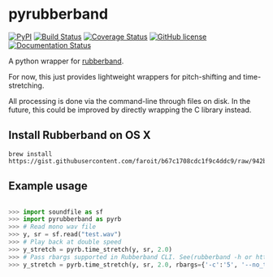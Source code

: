 # pyrubberband
[![PyPI](https://img.shields.io/pypi/v/pyrubberband.svg)](https://pypi.python.org/pypi/pyrubberband)
[![Build Status](https://travis-ci.org/bmcfee/pyrubberband.svg)](https://travis-ci.org/bmcfee/pyrubberband)
[![Coverage Status](https://coveralls.io/repos/bmcfee/pyrubberband/badge.svg?branch=testing&service=github)](https://coveralls.io/github/bmcfee/pyrubberband?branch=testing)
[![GitHub license](https://img.shields.io/github/license/bmcfee/pyrubberband.svg)]()
[![Documentation Status](https://readthedocs.org/projects/pyrubberband/badge/?version=latest)](http://pyrubberband.readthedocs.org/en/latest/?badge=latest)

A python wrapper for [rubberband](http://breakfastquay.com/rubberband/).

For now, this just provides lightweight wrappers for pitch-shifting and time-stretching.

All processing is done via the command-line through files on disk.  In the future, this could be improved
by directly wrapping the C library instead.

Install Rubberband on OS X
--------------------------

```
brew install https://gist.githubusercontent.com/faroit/b67c1708cdc1f9c4ddc9/raw/942bbedded22f05abab0d09b52383e7be4aee237/rubberband.rb
```

Example usage
-------------

```python

>>> import soundfile as sf
>>> import pyrubberband as pyrb
>>> # Read mono wav file
>>> y, sr = sf.read("test.wav")
>>> # Play back at double speed
>>> y_stretch = pyrb.time_stretch(y, sr, 2.0)
>>> # Pass rbargs supported in Rubberband CLI. See(rubberband -h or https://breakfastquay.com/rubberband/usage.txt)
>>> y_stretch = pyrb.time_stretch(y, sr, 2.0, rbargs={'-c':'5', '--no_transients':''})
```
